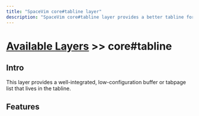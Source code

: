 ```yaml
---
title: "SpaceVim core#tabline layer"
description: "SpaceVim core#tabline layer provides a better tabline for SpaceVim"
---
```


# [Available Layers](../) >> core#tabline

## Intro

This layer provides a well-integrated, low-configuration buffer or tabpage list that lives in the tabline.

## Features



